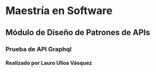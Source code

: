 # Maestría en Software
## Módulo de Diseño de Patrones de APIs
### Prueba de API Graphql
#### Realizado por Lauro Ulloa Vásquez